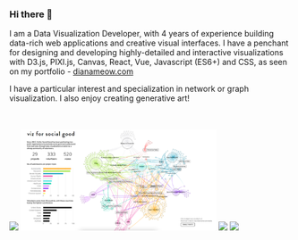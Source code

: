 ### Hi there 👋

I am a Data Visualization Developer, with 4 years of experience building data-rich web applications and creative visual interfaces. I have a penchant for designing and developing highly-detailed and interactive visualizations with D3.js, PIXI.js, Canvas, React, Vue, Javascript (ES6+) and CSS, as seen on my portfolio - [dianameow.com](https://www.dianameow.com) 

I have a particular interest and specialization in network or graph visualization. I also enjoy creating generative art!

</br> 
</br> 

<div>
  <a href="https://d3-force-collection.herokuapp.com/"><img width=350 src="https://github.com/dianaow/dianaow.github.io/blob/master/images/d3-force-collection-demo.gif"></a> 
  <a target="_blank" href="https://vizforsocialgood-network.herokuapp.com/"><img width=350 src="https://github.com/dianaow/dianaow.github.io/blob/master/images/vizforsocialgood-network.png"></a> 
  <a href="http://fifa19-viz.s3-website-ap-southeast-1.amazonaws.com/"><img width=350 src="https://dianameow.com/blog/2020/03/fifa19/fifa19_binned.png"></a> 
  <a href="http://singapore-stories.s3-website-ap-southeast-1.amazonaws.com/map_hdb/"><img width=350 src="https://dianameow.com/images/hdb.png"></a> 
</div>
 
